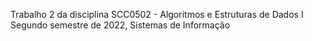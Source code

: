 Trabalho 2 da disciplina SCC0502 - Algoritmos e Estruturas de Dados I Segundo semestre de 2022, Sistemas de Informação
